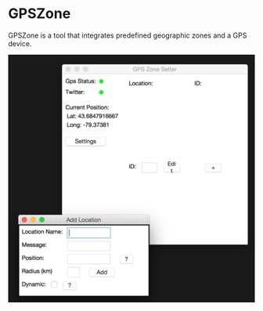 # GPSZone
GPSZone is a tool that integrates predefined geographic zones and a GPS device.

![alt tag](https://raw.githubusercontent.com/brendan-kellam/GPSZone/master/Source%20Images/img_1.png)
